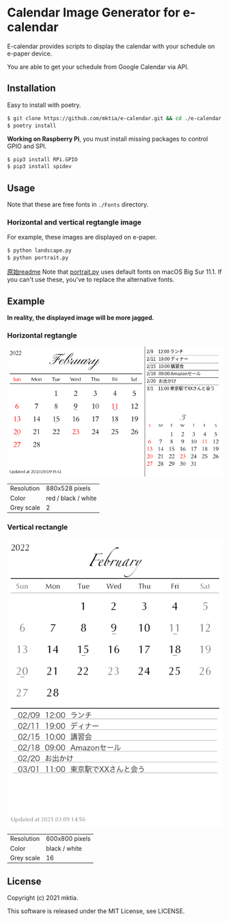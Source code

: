 # Calendar Image Generator for e-calendar

E-calendar provides scripts to display the calendar with your schedule on e-paper device.

You are able to get your schedule from Google Calendar via API.

## Installation

Easy to install with poetry.

```zsh
$ git clone https://github.com/mktia/e-calendar.git && cd ./e-calendar
$ poetry install
```

**Working on Raspberry Pi**, you must install missing packages to control GPIO and SPI.

```sh
$ pip3 install RPi.GPIO
$ pip3 install spidev
```

## Usage

Note that these are free fonts in `./Fonts` directory.

### Horizontal and vertical regtangle image

For example, these images are displayed on e-paper.

```zsh
$ python landscape.py
$ python portrait.py
```
[原始readme](README_orig.md)
Note that [portrait.py](portrait.py) uses default fonts on macOS Big Sur 11.1. If you can't use these, you've to replace the alternative fonts.

## Example

**In reality, the displayed image will be more jagged.**

### Horizontal regtangle

![demo_880x528.bmp](./demo_880x528.bmp)

|            |                     |
| ---------- | ------------------- |
| Resolution | 880x528 pixels      |
| Color      | red / black / white |
| Grey scale | 2                   |

### Vertical rectangle

![demo 600x800.bmp](./demo_600x800.bmp)

|            |                |
| ---------- | -------------- |
| Resolution | 600x800 pixels |
| Color      | black / white  |
| Grey scale | 16             |

## License

Copyright (c) 2021 mktia.

This software is released under the MIT License, see LICENSE.
